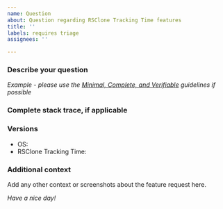 ```yaml
---
name: Question
about: Question regarding RSClone Tracking Time features
title: ''
labels: requires triage
assignees: ''

---
```


### Describe your question

*Example - please use the [Minimal, Complete, and Verifiable][] guidelines
if possible*

### Complete stack trace, if applicable

### Versions

  - OS:
  - RSClone Tracking Time:

### Additional context

Add any other context or screenshots about the feature request here.

*Have a nice day!*

[Minimal, Complete, and Verifiable]: http://stackoverflow.com/help/mcve
